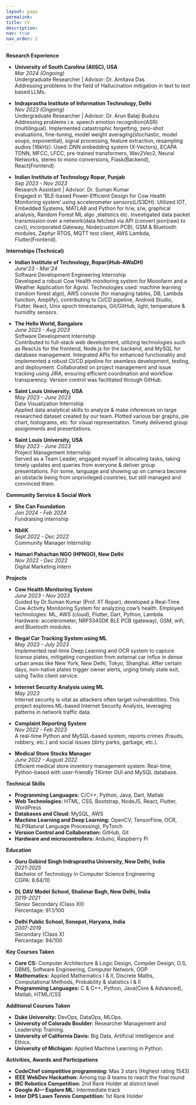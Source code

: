 ```yaml
---
layout: page
permalink: 
title: CV
description: 
nav: true
nav_order: 2
---
```



**Research Experience**

- **University of South Carolina (AIISC), USA**  
  *Mar 2024 (Ongoing)*  
  Undergraduate Researcher | Advisor: Dr. Amitava Das  
  Addressing problems in the field of Hallucination mitigation in text to text based LLMs.

- **Indraprastha Institute of Information Technology, Delhi**  
  *Nov 2023 (Ongoing)*  
  Undergraduate Researcher | Advisor: Dr. Arun Balaji Buduru  
  Addressing problems i.e. speech emotion recognition(ASR) (multilingual). Implemented catastrophic forgetting, zero-shot evaluations, fine-tuning, model weight averaging(stochastic, model soups, exponential), signal processing, feature extraction, resampling audios (16kHz). Used: DNN embedding system (X-Vectors), ECAPA TDNN, MFCC, LFCC, pre-trained transformers, Wav2Vec2, Neural Networks, stereo to mono conversions, Flask(Backend), React(Frontend).

- **Indian Institute of Technology Ropar, Punjab**  
  *Sep 2023 - Nov 2023*  
  Research Assistant | Advisor: Dr. Suman Kumar  
  Engaged in ’BLE-based Power-Efficient Design for Cow Health Monitoring system’ using accelerometer sensors(LIS3DH). Utilized IOT, Embedded Systems, MATLAB and Python  for  h/w,  s/w,  graphical  analysis, Random Forest ML algo ,statistics etc. Investigated data packet transmission over a network(data fetched via API (convert json(raw) to csv)), incorporated Gateway, Node(custom PCB), GSM & Bluetooth modules, Zephyr RTOS, MQTT test client, AWS Lambda, Flutter(Frontend).


**Internships (Technical)**

- **Indian Institute of Technology, Ropar(iHub-AWaDH)**  
  *June’23 - Mar’24*  
  Software Development Engineering Internship  
  Developed a robust Cow Health monitoring system for Mooofarm and a Weather Application for Agvisi. Technologies used: machine learning (random forest algo), AWS console (for managing tables, DB, Lambda function, Amplify), contributing to CI/CD pipeline, Android Studio, Flutter, React, Unix epoch timestamps, Git/GitHub, light, temperature & humidity sensors.

- **The Hello World, Bangalore**  
  *June 2023 - Aug 2023*  
  Software Development Internship  
  Contributed to full-stack web development, utilizing technologies such as ReactJs for the frontend, Node.js for the backend, and MySQL for database management. Integrated APIs for enhanced functionality and implemented a robust CI/CD pipeline for seamless development, testing, and deployment. Collaborated on project management and issue tracking using JIRA, ensuring efficient coordination and workflow transparency. Version control was facilitated through GitHub.

- **Saint Louis University, USA**  
  *May 2023 - June 2023*  
  Data Visualization Internship  
  Applied data analytical skills to analyze & make inferences on large researched dataset created by our team. Plotted various bar graphs, pie chart, histograms, etc. for visual representation. Timely delivered group assignments and presentations.

- **Saint Louis University, USA**  
  *May 2023 - June 2023*  
  Project Management Internship  
  Served as a Team Leader, engaged myself in allocating tasks, taking timely updates and queries from everyone & deliver group presentations. For some, language and showing up on camera become an obstacle being from unprivileged countries, but still managed and convinced them.

**Community Service & Social Work**

- **She Can Foundation**  
  *Jan 2024 - Feb 2024*  
  Fundraising internship

- **NbliK**  
  *Sept 2022 - Dec 2022*  
  Community Manager Internship

- **Hamari Pahachan NGO (HPNGO), New Delhi**  
  *Nov 2022 - Dec 2022*  
  Digital Marketing Intern


**Projects**

- **Cow Health Monitoring System**  
  *June 2023 - Nov 2023*  
  Guided by Dr.Suman Kumar (Prof. IIT Ropar), developed a Real-Time Cow Activity Monitoring System for analyzing cow’s health. Employed technologies: ML, AWS (cloud), Flutter, Dart, Python, Lambda. Hardware: accelerometer, NRF5340DK BLE PCB (gateway), GSM, wifi, and Bluetooth modules.

- **Illegal Car Tracking System using ML**  
  *May 2023 - July 2023*  
  Implemented real-time Deep Learning and OCR system to capture license plates, mitigating congestion from external car influx in dense urban areas like New York, New Delhi, Tokyo, Shanghai. After certain days, non-native plates trigger owner alerts, urging timely state exit, using Twilio client service.

- **Internet Security Analysis using ML**  
  *May 2023*  
  Internet security is vital as attackers often target vulnerabilities. This project explores ML-based Internet Security Analysis, leveraging patterns in network traffic data.

- **Complaint Reporting System**  
  *Nov 2022 - Feb 2023*  
  A real-time Python and MySQL-based system, reports crimes (frauds, robbery, etc.) and social issues (dirty parks, garbage, etc.).

- **Medical Store Stocks Manager**  
  *June 2022 - August 2022*  
  Efficient medical store inventory management system: Real-time, Python-based with user-friendly TKinter GUI and MySQL database.


**Technical Skills**

- **Programming Languages:** C/C++, Python, Java, Dart, Matlab
- **Web Technologies:** HTML, CSS, Bootstrap, NodeJS, React, Flutter, WordPress
- **Databases and Cloud:** MySQL, AWS
- **Machine Learning and Deep Learning:** OpenCV, TensorFlow, OCR, NLP(Natural Language Processing), PyTorch
- **Version Control and Collaboration:** GitHub, Git
- **Hardware and microcontrollers:** Arduino, Raspberry Pi

**Education**

- **Guru Gobind Singh Indraprastha University, New Delhi, India**  
  *2021-2025*  
  Bachelor of Technology in Computer Science Engineering  
  CGPA: 8.64/10
  
- **DL DAV Model School, Shalimar Bagh, New Delhi, India**  
  *2019-2021*  
  Senior Secondary (Class XII)  
  Percentage: 91.1/100
  
- **Delhi Public School, Sonepat, Haryana, India**  
  *2007-2019*  
  Secondary (Class X)  
  Percentage: 94/100


**Key Courses Taken**

- **Core CS:** Computer Architecture & Logic Design, Compiler Design, O.S, DBMS, Software Engineering, Computer Network, OOP
- **Mathematics:** Applied Mathematics I & II, Discrete Maths, Computational Methods, Probability & statistics I & II
- **Programming Languages:** C & C++, Python, Java(Core & Advanced), Matlab, HTML/CSS

**Additional Courses Taken**

- **Duke University:** DevOps, DataOps, MLOps.
- **University of Colorado Boulder:** Researcher Management and Leadership Training.
- **University of California Davis:** Big Data, Artificial Intelligence and Ethics.
- **University of Michigan:** Applied Machine Learning in Python.

**Activities, Awards and Participations**

- **CodeChef competitive programming:** Max 3 stars (Highest rating 1543)
- **IEEE WebDev Hackathon:** Among top 8 teams to reach the final round
- **IRC Robotics Competition:** 2nd Rank Holder at district level
- **Google AI— Explore ML:** Intermediate track
- **Inter DPS Lawn Tennis Competition:** 1st Rank Holder

